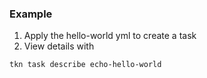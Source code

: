 ### Example

1. Apply the hello-world yml to create a task
2. View details with
```
tkn task describe echo-hello-world
```
